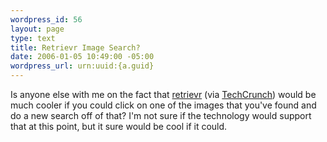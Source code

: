 ```yaml
--- 
wordpress_id: 56
layout: page
type: text
title: Retrievr Image Search?
date: 2006-01-05 10:49:00 -05:00
wordpress_url: urn:uuid:{a.guid}
---
```

<p>Is anyone else with me on the fact that <a href="http://labs.systemone.at/retrievr/" title="retrievr">retrievr</a> (via <a href="http://www.techcrunch.com/2006/01/03/the-retrievr-flickr-tool/" title="The Retrievr Flickr Tool">TechCrunch</a>) would be much cooler if you could click on one of the images that you've found and do a new search off of that?  I'm not sure if the technology would support that at this point, but it sure would be cool if it could.</p>
